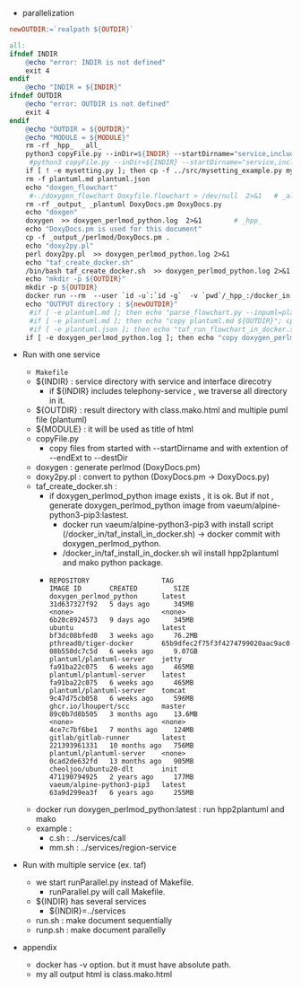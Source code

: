 - parallelization

``` Makefile
newOUTDIR:=`realpath ${OUTDIR}`

all:
ifndef INDIR
	@echo "error: INDIR is not defined"
	exit 4
endif
	@echo "INDIR = ${INDIR}"
ifndef OUTDIR
	@echo "error: OUTDIR is not defined"
	exit 4
endif
	@echo "OUTDIR = ${OUTDIR}"
	@echo "MODULE = ${MODULE}"
	rm -rf _hpp_  _all_
	python3 copyFile.py --inDir=${INDIR} --startDirname="service,include,interface" --endExt="hpp,hxx,h" --destDir="_hpp_"  > doxygen_perlmod_python.log 
	 #python3 copyFile.py --inDir=${INDIR} --startDirname="service,include,interface" --endExt="hpp,hxx,h,c,cpp,cxx" --destDir="_all_"  >> doxygen_perlmod_python.log  2>&1 
	if [ ! -e mysetting.py ]; then cp -f ../src/mysetting_example.py mysetting.py; fi
	rm -f plantuml.md plantuml.json
	echo "doxgen_flowchart"
	 #-./doxygen_flowchart Doxyfile.flowchart > /dev/null  2>&1   # _all_
	rm -rf _output_ _plantuml DoxyDocs.pm DoxyDocs.py
	echo "doxgen"
	doxygen  >> doxygen_perlmod_python.log  2>&1        # _hpp_
	echo "DoxyDocs.pm is used for this document" 
	cp -f _output_/perlmod/DoxyDocs.pm . 
	echo "doxy2py.pl" 
	perl doxy2py.pl  >> doxygen_perlmod_python.log 2>&1
	echo "taf_create_docker.sh"
	/bin/bash taf_create_docker.sh  >> doxygen_perlmod_python.log 2>&1
	echo "mkdir -p ${OUTDIR}" 
	mkdir -p ${OUTDIR}
	docker run --rm  --user `id -u`:`id -g`  -v `pwd`/_hpp_:/docker_in -v `realpath ${OUTDIR}`:/docker_out -v `pwd`:/docker_git -e DOCKER_IN=/docker_in -e DOCKER_OUT=/docker_out -e DOCKER_GIT=/docker_git -e DOCKER_MODULE="${MODULE}" doxygen_perlmod_python:latest  bash /docker_git/taf_run_in_docker.sh 
	echo "OUTPUT directory : ${newOUTDIR}"
	 #if [ -e plantuml.md ]; then echo "parse_flowchart.py --inpuml=plantuml.md --outjson=plantuml.json"; python3 parse_flowchart.py --inpuml=plantuml.md --outjson=plantuml.json; fi
	 #if [ -e plantuml.md ]; then echo "copy plantuml.md ${OUTDIR}"; cp -f plantuml.md ${OUTDIR} ; fi
	 #if [ -e plantuml.json ]; then echo "taf_run_flowchart_in_docker.sh" ;  mkdir -p ${OUTDIR}/flowchart;  docker run --user `id -u`:`id -g`  -v `pwd`/_hpp_:/docker_in -v `realpath ${OUTDIR}/flowchart`:/docker_out -v `pwd`:/docker_git -e DOCKER_IN=/docker_in -e DOCKER_OUT=/docker_out -e DOCKER_GIT=/docker_git -e DOCKER_MODULE=${MODULE} doxygen_perlmod_python:latest  bash /docker_git/taf_run_flowchart_in_docker.sh >> doxygen_perlmod_python.log  2>&1 ; fi
	if [ -e doxygen_perlmod_python.log ]; then echo "copy doxygen_perlmod_python.log ${OUTDIR}"; cp -f doxygen_perlmod_python.log ${OUTDIR} ; fi
```
- Run with one service
    - ```Makefile```
    - ${INDIR} : service directory with service and interface direcotry
        - if ${INDIR} includes telephony-service , we traverse all directory in it.
    - ${OUTDIR} : result directory with class.mako.html and multiple puml file (plantuml)
    - ${MODULE} : it will be used as title of html
    - copyFile.py 
        - copy files from started with --startDirname and with extention of --endExt   to  --destDir
    - doxygen : generate perlmod (DoxyDocs.pm)
    - doxy2py.pl : convert to python (DoxyDocs.pm -> DoxyDocs.py)
    - taf_create_docker.sh :  
        - if doxygen_perlmod_python image exists , it is ok. But if not , generate doxygen_perlmod_python image from vaeum/alpine-python3-pip3:lastest.
            - docker run vaeum/alpine-python3-pip3 with install script (/docker_in/taf_install_in_docker.sh) -> docker commit with doxygen_perlmod_python.
            - /docker_in/taf_install_in_docker.sh wil install hpp2plantuml and mako python package.
        - ```
          REPOSITORY                  TAG                                IMAGE ID       CREATED         SIZE
          doxygen_perlmod_python      latest                             31d637327f92   5 days ago      345MB
          <none>                      <none>                             6b20c8924573   9 days ago      345MB
          ubuntu                      latest                             bf3dc08bfed0   3 weeks ago     76.2MB
          pthread0/tiger-docker       65b9dfec2f75f3f4274799020aac9ac0   08b550dc7c5d   6 weeks ago     9.07GB
          plantuml/plantuml-server    jetty                              fa91ba22c075   6 weeks ago     465MB
          plantuml/plantuml-server    latest                             fa91ba22c075   6 weeks ago     465MB
          plantuml/plantuml-server    tomcat                             9c47d75cb058   6 weeks ago     596MB
          ghcr.io/lhoupert/scc        master                             89c0b7d8b505   3 months ago    13.6MB
          <none>                      <none>                             4ce7c7bf6be1   7 months ago    124MB
          gitlab/gitlab-runner        latest                             221393961331   10 months ago   756MB
          plantuml/plantuml-server    <none>                             0cad2de632fd   13 months ago   905MB
          cheoljoo/ubuntu20-dlt       init                               471190794925   2 years ago     177MB
          vaeum/alpine-python3-pip3   latest                             63a9d299ea3f   6 years ago     255MB
          ```
    - docker run doxygen_perlmod_python:latest : run hpp2plantuml and mako
    - example : 
        - c.sh  : ../services/call
        - mm.sh : ../services/region-service

- Run with multiple service (ex. taf)
    - we start runParallel.py instead of Makefile.
        - runParallel.py will call Makefile.
    - ${INDIR}  has several services 
        - ${INDIR}=../services
    - run.sh : make document sequentially
    - runp.sh : make document parallelly

- appendix
    - docker has -v option. but it must have absolute path.
    - my all output html is class.mako.html
